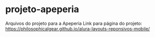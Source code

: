 # projeto-apeperia
Arquivos do projeto para a Apeperia
Link para página do projeto: https://philosophicalgear.github.io/alura-layouts-reponsivos-mobile/
